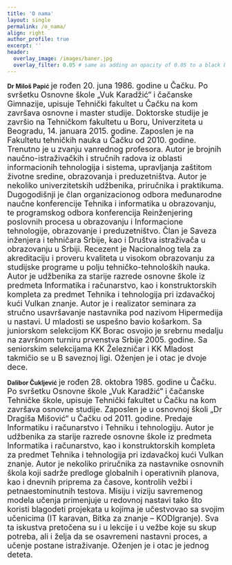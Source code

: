 ```yaml
---
title: 'O nama'
layout: single
permalink: /o_nama/
align: right
author_profile: true
excerpt: ''
header:
  overlay_image: /images/baner.jpg
  overlay_filter: 0.05 # same as adding an opacity of 0.05 to a black background
---
```



**Dr Miloš Papić** <font size="4"> je rođen 20. juna 1986. godine u Čačku. Po svršetku Osnovne škole „Vuk Karadžić“ i čačanske Gimnazije, upisuje Tehnički fakultet u Čačku na kom završava osnovne i master studije. Doktorske studije je završio na Tehničkom fakultetu u Boru, Univerziteta u Beogradu, 14. januara 2015. godine. Zaposlen je na Fakultetu tehničkih nauka u Čačku od 2010. godine. Trenutno je u zvanju vanrednog profesora. Autor je brojnih naučno-istraživačkih i stručnih radova iz oblasti informacionih tehnologija i sistema, upravlјanja zaštitom životne sredine, obrazovanja i preduzetništva. Autor je nekoliko univerzitetskih udžbenika, priručnika i praktikuma. Dugogodišnji je član organizacionog odbora međunarodne naučne konferencije Tehnika i informatika u obrazovanju, te programskog odbora konferencija Reinženjering poslovnih procesa u obrazovanju i Informacione tehnologije, obrazovanje i preduzetništvo. Član je Saveza inženjera i tehničara Srbije, kao i Društva istraživača u obrazovanju u Srbiji. Recezent je Nacionalnog tela za akreditaciju i proveru kvaliteta u visokom obrazovanju za studijske programe u polјu tehničko-tehnoloških nauka. Autor je udžbenika za starije razrede osnovne škole iz predmeta Informatika i računarstvo, kao i konstruktorskih kompleta za predmet Tehnika i tehnologija pri izdavačkoj kući Vulkan znanje. Autor je i realizator seminara za stručno usavršavanje nastavnika pod nazivom Hipermedija u nastavi. U mladosti se uspešno bavio košarkom. Sa juniorskom selekcijom KK Borac osvojio je srebrnu medalјu na završnom turniru prvenstva Srbije 2005. godine. Sa seniorskim selekcijama KK Železničar i KK Mladost takmičio se u B saveznoj ligi. Oženjen je i otac je dvoje dece. </font>

**Dalibor Čuklјević** <font size="4"> je rođen 28. oktobra 1985. godine u Čačku. Po svršetku Osnovne škole „Vuk Karadžić“ i čačanske Tehničke škole, upisuje Tehnički fakultet u Čačku na kom završava osnovne studije. Zaposlen je u osnovnoj školi „Dr Dragiša Mišović“ u Čačku od 2011. godine. Predaje Informatiku i računarstvo i Tehniku i tehnologiju. Autor je udžbenika za starije razrede osnovne škole iz predmeta Informatika i računarstvo, kao i konstruktorskih kompleta za predmet Tehnika i tehnologija pri izdavačkoj kući Vulkan znanje. Autor je nekoliko priručnika za nastavnike osnovnih škola koji sadrže predloge globalnih i operativnih planova, kao i dnevnih priprema za časove, kontrolih vežbi i petnaestominutnih testova. Misiju i viziju savremenog modela učenja primenjuje u redovnoj nastavi tako što koristi blagodeti projekata u kojima je učestvovao sa svojim učenicima (IT karavan, Bitka za znanje – KODIgranje). Sva ta iskustva pretočena su i u lekcije i u vežbe koje su skup potreba, ali i želјa da se osavremeni nastavni proces, a učenje postane istraživanje.  Oženjen je i otac je jednog deteta.</font>
